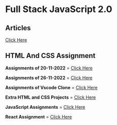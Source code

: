 # Full Stack JavaScript 2.0

## Articles
[Click Here](./Articles/Readme.md)

## HTML And CSS Assignment
**Assignments of 20-11-2022** =
[Click Here](./HTML_CSS_Assignment/20-Nov-2022-Projects/Readme.md)

**Assignments of 26-11-2022** =
[Click Here](./HTML_CSS_Assignment/26-Nov-2022-Projects/Readme.md)

**Assignments of Vscode Clone** =
[Click Here](./HTML_CSS_Assignment/Vscode_Clone/Readme.md)

**Extra HTML and CSS Projects** =
[Click Here](./HTML_CSS_Assignment/Extra_Html_Css_Assignments/Readme.md)



**JavaScript Assignments** =
[Click Here](./JavaScript)

**React Assignment** = 
[Click Here](./React/Readme.md)